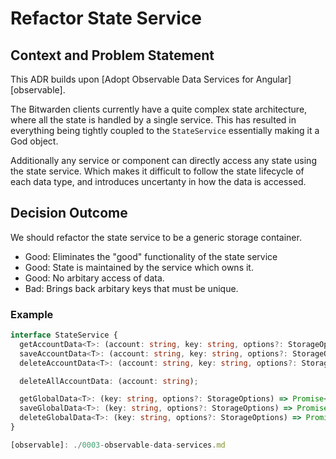 # Refactor State Service

## Context and Problem Statement

This ADR builds upon [Adopt Observable Data Services for Angular][observable].

The Bitwarden clients currently have a quite complex state architecture, where
all the state is handled by a single service. This has resulted in everything
being tightly coupled to the `StateService` essentially making it a God object.

Additionally any service or component can directly access any state using the
state service. Which makes it difficult to follow the state lifecycle of each
data type, and introduces uncertanty in how the data is accessed.

## Decision Outcome

We should refactor the state service to be a generic storage container.

* Good: Eliminates the "good" functionality of the state service
* Good: State is maintained by the service which owns it.
* Good: No arbitary access of data.
* Bad: Brings back arbitary keys that must be unique.

### Example

```ts
interface StateService {
  getAccountData<T>: (account: string, key: string, options?: StorageOptions) => Promise<T>;
  saveAccountData<T>: (account: string, key: string, options?: StorageOptions) => Promise<void>;
  deleteAccountData<T>: (account: string, key: string, options?: StorageOptions) => Promise<void>;

  deleteAllAccountData: (account: string);

  getGlobalData<T>: (key: string, options?: StorageOptions) => Promise<T>;
  saveGlobalData<T>: (key: string, options?: StorageOptions) => Promise<void>;
  deleteGlobalData<T>: (key: string, options?: StorageOptions) => Promise<void>;
}

[observable]: ./0003-observable-data-services.md
